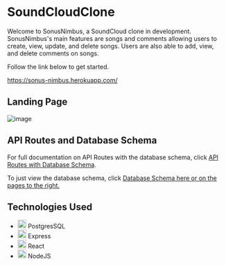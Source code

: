 # SoundCloudClone
Welcome to SonusNimbus, a SoundCloud clone in development. SonusNimbus's main features are songs and comments allowing users to create, view, update, and delete songs. Users are also able to add, view, and delete comments on songs.

Follow the link below to get started.

https://sonus-nimbus.herokuapp.com/

## Landing Page
![image](https://user-images.githubusercontent.com/60123981/187151926-bf3922e2-caf8-440c-bdd0-b44330906d81.png)



## API Routes and Database Schema
For full documentation on API Routes with the database schema, click [API Routes with Database Schema](https://github.com/juanpunchman/SoundCloudClone/blob/main/backend/API-docs-SoundCloud.md).

To just view the database schema, click [Database Schema here or on the pages to the right.](https://github.com/juanpunchman/SoundCloudClone/wiki/Database-Schema)

## Technologies Used

* <img src="https://user-images.githubusercontent.com/60123981/187137781-0a1212e8-5ec4-4dd9-8020-f4de064b0ba0.svg" width="20"> PostgresSQL
* <img src="https://user-images.githubusercontent.com/60123981/187138428-44a78796-e2ec-4ec1-bf63-6e74a3b0ab1b.svg" width="20"> Express
* <img src="https://user-images.githubusercontent.com/60123981/187137950-ae685ce8-b20c-4ac9-a84d-b636fb8bcae5.svg" width="20"> React
* <img src="https://user-images.githubusercontent.com/60123981/187136616-22db5723-87da-453b-b9c8-bb1aaa415288.svg" width="20"> NodeJS

